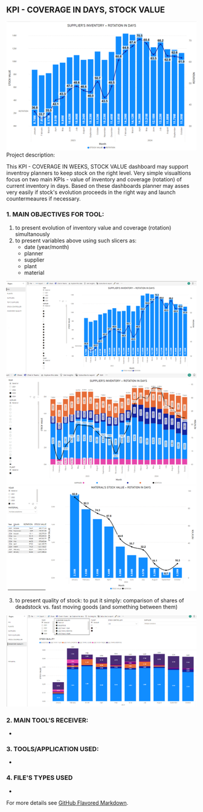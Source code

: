 ## KPI - COVERAGE IN DAYS, STOCK VALUE
<img src="/KPI_COVERAGE/KPI_COV_1.png?raw=true"/>
Project description:

This KPI - COVERAGE IN WEEKS, STOCK VALUE dashboard may support inventroy planners to keep stock on the right level. 
Very simple visualtions focus on two main KPIs - value of inventory and coverage (rotation) of current inventory in days. Based on these dashboards planner may asses very easily if stock's evolution proceeds in the right way and launch countermeaures if necessary. 



### 1. MAIN OBJECTIVES FOR TOOL:

1. to present evolution of inventory value and coverage (rotation) simultanously
2. to present variables above using such slicers as:
   - date (year/month)
   - planner
   - supplier
   - plant
   - material
<img src="/KPI_COVERAGE/KPI_COV_2.png?raw=true"/>
<img src="/KPI_COVERAGE/KPI_COV_3.png?raw=true"/>
<img src="/KPI_COVERAGE/KPI_COV_5.png?raw=true"/>

3. to present quality of stock: to put it simply: comparison of shares of deadstock vs. fast moving goods (and something between them)
<img src="/KPI_COVERAGE/KPI_COV_4.png?raw=true"/>

### 2. MAIN TOOL'S RECEIVER:

-
     
### 3.  TOOLS/APPLICATION USED:

-

### 4.  FILE'S TYPES USED

-


For more details see [GitHub Flavored Markdown](https://guides.github.com/features/mastering-markdown/).

